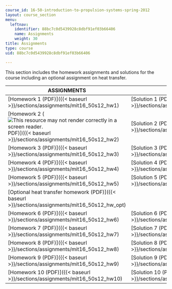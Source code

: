 ```yaml
---
course_id: 16-50-introduction-to-propulsion-systems-spring-2012
layout: course_section
menu:
  leftnav:
    identifier: 88bc7c0d5439928c8dbf91ef03b66406
    name: Assignments
    weight: 30
title: Assignments
type: course
uid: 88bc7c0d5439928c8dbf91ef03b66406

---
```


This section includes the homework assignments and solutions for the course including an optional assignment on heat transfer.

| ASSIGNMENTS | SOLUTIONS |
| --- | --- |
| [Homework 1 (PDF)]({{< baseurl >}}/sections/assignments/mit16_50s12_hw1) | [Solution 1 (PDF)]({{< baseurl >}}/sections/assignments/mit16_50s12_sol1) |
| [Homework 2 (![This resource may not render correctly in a screen reader.](/images/inacessible.gif)PDF)]({{< baseurl >}}/sections/assignments/mit16_50s12_hw2) | [Solution 2 (PDF)]({{< baseurl >}}/sections/assignments/mit16_50s12_sol2) |
| [Homework 3 (PDF)]({{< baseurl >}}/sections/assignments/mit16_50s12_hw3) | [Solution 3 (PDF)]({{< baseurl >}}/sections/assignments/mit16_50s12_sol3) |
| [Homework 4 (PDF)]({{< baseurl >}}/sections/assignments/mit16_50s12_hw4) | [Solution 4 (PDF)]({{< baseurl >}}/sections/assignments/mit16_50s12_sol4) |
| [Homework 5 (PDF)]({{< baseurl >}}/sections/assignments/mit16_50s12_hw5) | [Solution 5 (PDF)]({{< baseurl >}}/sections/assignments/mit16_50s12_sol5) |
| [Optional heat transfer homework (PDF)]({{< baseurl >}}/sections/assignments/mit16_50s12_hw_opt) | &nbsp; |
| [Homework 6 (PDF)]({{< baseurl >}}/sections/assignments/mit16_50s12_hw6) | [Solution 6 (PDF)]({{< baseurl >}}/sections/assignments/mit16_50s12_sol6) |
| [Homework 7 (PDF)]({{< baseurl >}}/sections/assignments/mit16_50s12_hw7) | [Solution 7 (PDF)]({{< baseurl >}}/sections/assignments/mit16_50s12_sol7) |
| [Homework 8 (PDF)]({{< baseurl >}}/sections/assignments/mit16_50s12_hw8) | [Solution 8 (PDF)]({{< baseurl >}}/sections/assignments/mit16_50s12_sol8) |
| [Homework 9 (PDF)]({{< baseurl >}}/sections/assignments/mit16_50s12_hw9) | [Solution 9 (PDF)]({{< baseurl >}}/sections/assignments/mit16_50s12_sol9) |
| [Homework 10 (PDF)]({{< baseurl >}}/sections/assignments/mit16_50s12_hw10) | [Solution 10 (PDF)]({{< baseurl >}}/sections/assignments/mit16_50s12_sol10)